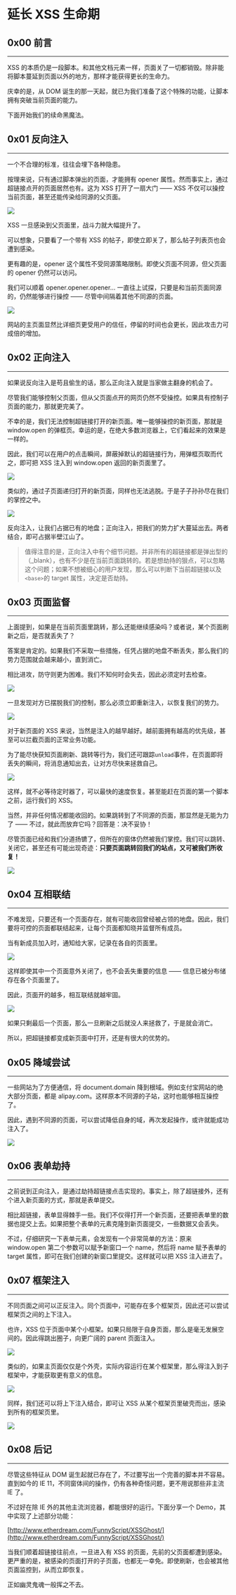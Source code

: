 # 延长 XSS 生命期

0x00 前言
-------

* * *

XSS 的本质仍是一段脚本。和其他文档元素一样，页面关了一切都销毁。除非能将脚本蔓延到页面以外的地方，那样才能获得更长的生命力。

庆幸的是，从 DOM 诞生的那一天起，就已为我们准备了这个特殊的功能，让脚本拥有突破当前页面的能力。

下面开始我们的续命黑魔法。

0x01 反向注入
---------

* * *

一个不合理的标准，往往会埋下各种隐患。

按理来说，只有通过脚本弹出的页面，才能拥有 opener 属性。然而事实上，通过超链接点开的页面居然也有。这为 XSS 打开了一扇大门 —— XSS 不仅可以操控当前页面，甚至还能传染给同源的父页面。

![](http://drops.javaweb.org/uploads/images/8ea6043b90fe80e535b45fca64e55faec75fbe9f.jpg)

XSS 一旦感染到父页面里，战斗力就大幅提升了。

可以想象，只要看了一个带有 XSS 的帖子，即使立即关了，那么帖子列表页也会遭到感染。

更有趣的是，opener 这个属性不受同源策略限制。即使父页面不同源，但父页面的 opener 仍然可以访问。

我们可以顺着 opener.opener.opener... 一直往上试探，只要是和当前页面同源的，仍然能够进行操控 —— 尽管中间隔着其他不同源的页面。

![](http://drops.javaweb.org/uploads/images/a4c1135f768eabee8532fddb303a1ccb9cd83aec.jpg)

网站的主页面显然比详细页更受用户的信任，停留的时间也会更长，因此攻击力可成倍的增加。

0x02 正向注入
---------

* * *

如果说反向注入是苟且偷生的话，那么正向注入就是当家做主翻身的机会了。

尽管我们能够控制父页面，但从父页面点开的网页仍然不受操控。如果具有控制子页面的能力，那就更完美了。

不幸的是，我们无法控制超链接打开的新页面。唯一能够操控的新页面，那就是 window.open 的弹框页。幸运的是，在绝大多数浏览器上，它们看起来的效果是一样的。

因此，我们可以在用户的点击瞬间，屏蔽掉默认的超链接行为，用弹框页取而代之，即可把 XSS 注入到 window.open 返回的新页面里了。

![](http://drops.javaweb.org/uploads/images/6fa0cbd2d4e35bf3f3342c2cbc4d199acde2b202.jpg)

类似的，通过子页面递归打开的新页面，同样也无法逃脱。于是子子孙孙尽在我们的掌控之中。

![](http://drops.javaweb.org/uploads/images/53e8a4bead1cb599a13d97b49fa82e327e9c46d4.jpg)

反向注入，让我们占据已有的地盘；正向注入，把我们的势力扩大蔓延出去。两者结合，即可占据半壁江山了。

> 值得注意的是，正向注入中有个细节问题。并非所有的超链接都是弹出型的（_blank），也有不少是在当前页面跳转的。若是想劫持的狠点，可以忽略这个问题；如果不想被细心的用户发现，那么可以判断下当前超链接以及`<base>`的 target 属性，决定是否劫持。

0x03 页面监督
---------

* * *

上面提到，如果是在当前页面里跳转，那么还能继续感染吗？或者说，某个页面刷新之后，是否就丢失了？

答案是肯定的。如果我们不采取一些措施，任凭占据的地盘不断丢失，那么我们的势力范围就会越来越小，直到消亡。

相比进攻，防守则更为困难。我们不知何时会失去，因此必须定时去检查。

![](http://drops.javaweb.org/uploads/images/fc2e955d31822bd3712c4d4f6e0edf6845b188f1.jpg)

一旦发现对方已摆脱我们的控制，那么必须立即重新注入，以恢复我们的势力。

![](http://drops.javaweb.org/uploads/images/35b673346f7c16d4b2dbee4a6ce2137c50fb9098.jpg)

对于新页面的 XSS 来说，当然是注入的越早越好。越前面拥有越高的优先级，甚至可以拦截页面的正常业务功能。

为了能尽快获知页面刷新、跳转等行为，我们还可跟踪`unload`事件，在页面即将丢失的瞬间，将消息通知出去，让对方尽快来拯救自己。

![](http://drops.javaweb.org/uploads/images/fbef81dbdb51f58bc297b140d8d033312b4a2f21.jpg)

这样，就不必等待定时器了，可以最快的速度恢复。甚至能赶在页面的第一个脚本之前，运行我们的 XSS。

当然，并非任何情况都能收回的。如果跳转到了不同源的页面，那显然是无能为力了 —— 不过，就此而放弃它吗？回答是：决不妥协！

尽管页面已经和我们分道扬镳了，但所在的窗体仍然被我们掌控。我们可以跳转、关闭它，甚至还有可能出现奇迹：**只要页面跳转回我们的站点，又可被我们所收复！**

![](http://drops.javaweb.org/uploads/images/8c8ad564362d0f941c771e089fac1981cd6671e7.jpg)

0x04 互相联结
---------

* * *

不难发现，只要还有一个页面存在，就有可能收回曾经被占领的地盘。因此，我们要将可控的页面都联结起来，让每个页面都知晓并监督所有成员。

当有新成员加入时，通知给大家，记录在各自的页面里。

![](http://drops.javaweb.org/uploads/images/84db836a68f2c5863fbfb9fd620050d071635064.jpg)

这样即使其中一个页面意外关闭了，也不会丢失重要的信息 —— 信息已被分布储存在各个页面里了。

因此，页面开的越多，相互联结就越牢固。

![](http://drops.javaweb.org/uploads/images/b8587296e0308a959e296eb17e80b938268aa462.jpg)

如果只剩最后一个页面，那么一旦刷新之后就没人来拯救了，于是就会消亡。

所以，把超链接都变成新页面中打开，还是有很大的优势的。

0x05 降域尝试
---------

* * *

一些网站为了方便通信，将 document.domain 降到根域。例如支付宝网站的绝大部分页面，都是 alipay.com。这样原本不同源的子站，这时也能够相互操控了。

因此，遇到不同源的页面，可以尝试降低自身的域，再次发起操作，或许就能成功注入了。

![](http://drops.javaweb.org/uploads/images/6af009d7e3ad8bb3eae3e8f24161bbd9c3d5a60e.jpg)

0x06 表单劫持
---------

* * *

之前说到正向注入，是通过劫持超链接点击实现的。事实上，除了超链接外，还有个进入新页面的方式，那就是表单提交。

相比超链接，表单显得棘手一些。我们不仅得打开一个新页面，还要把表单里的数据也提交上去。如果把整个表单的元素克隆到新页面提交，一些数据又会丢失。

不过，仔细研究一下表单元素，会发现有一个非常简单的方法：原来 window.open 第二个参数可以赋予新窗口一个 name，然后将 name 赋予表单的 target 属性，即可在我们创建的新窗口里提交。这样就可以把 XSS 注入进去了。

0x07 框架注入
---------

* * *

不同页面之间可以正反注入。同个页面中，可能存在多个框架页，因此还可以尝试框架页之间的上下注入。

也许，XSS 位于页面中某个小框架。如果只局限于自身页面，那么是毫无发展空间的。因此得跳出圈子，向更广阔的 parent 页面注入。

![](http://drops.javaweb.org/uploads/images/6033820898fa8f9f27081c130c60ab3661751265.jpg)

类似的，如果主页面仅仅是个外壳，实际内容运行在某个框架里，那么得注入到子框架中，才能获取更有意义的信息。

![](http://drops.javaweb.org/uploads/images/08ec019e9fc5f78b558e92c43abd69da42bf0f48.jpg)

同样，我们还可以将上下注入结合，即可让 XSS 从某个框架页里破壳而出，感染到所有的框架页里。

![](http://drops.javaweb.org/uploads/images/4d2f2191662761693bedd403fdfbb67becdf65bf.jpg)

0x08 后记
-------

* * *

尽管这些特征从 DOM 诞生起就已存在了，不过要写出一个完善的脚本并不容易。直到如今的 IE 11，不同窗体间的操作，仍有各种奇怪问题，更不用说那些非主流 IE 了。

不过好在除 IE 外的其他主流浏览器，都能很好的运行。下面分享一个 Demo，其中实现了上述部分功能：

[http://www.etherdream.com/FunnyScript/XSSGhost/](http://www.etherdream.com/FunnyScript/XSSGhost/)

当我们顺着超链接往前点，一旦进入有 XSS 的页面，先前的父页面都遭到感染。更严重的是，被感染的页面打开的子页面，也都无一幸免。即使刷新，也会被其他页面监控到，从而立即恢复。

正如幽灵鬼魂一般挥之不去。